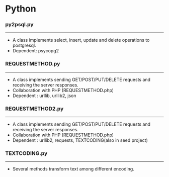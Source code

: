 # Python

<script type="text/javascript" src="../js/general.js"></script>

### py2psql.py
---

* A class implements select, insert, update and delete operations to postgresql.
* Dependent: psycopg2

### REQUESTMETHOD.py
---

* A class implements sending GET/POST/PUT/DELETE requests and receiving the server responses.
* Collaboration with PHP (REQUESTMETHOD.php)
* Dependent : urllib, urllib2, json

### REQUESTMETHOD2.py
---

* A class implements sending GET/POST/PUT/DELETE requests and receiving the server responses.
* Collaboration with PHP (REQUESTMETHOD.php)
* Dependent : urllib2, requests, TEXTCODING(also in seed project)

### TEXTCODING.py
---

* Several methods transform text among different encoding.

